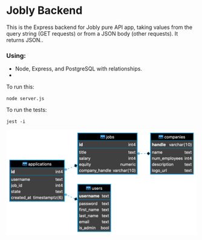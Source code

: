 # Jobly Backend

This is the Express backend for Jobly pure API app, taking values from the query string (GET requests) or from a JSON body (other requests). It returns JSON..

<h3>Using:</h3>
<ul>
 <li>Node, Express, and PostgreSQL with relationships.<li>
</ul>

To run this:

    node server.js
    
To run the tests:

    jest -i
    
    
 ![schemaDisagne](/schemaDisagne/schemaDsgn.png)   
    
